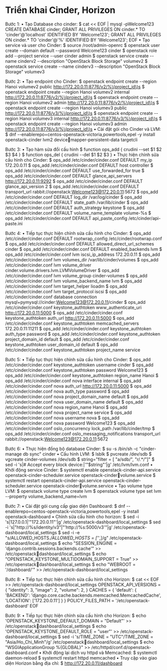 # Triển khai Cinder, Horizon

Bước 1: 
• Tạo Database cho cinder:
$ cat << EOF | mysql -pWelcome123
CREATE DATABASE cinder;
GRANT ALL PRIVILEGES ON cinder.* TO 'cinder'@'localhost' IDENTIFIED BY 'Welcome123';
GRANT ALL PRIVILEGES ON cinder.* TO 'cinder'@'%' IDENTIFIED BY 'Welcome123';
EOF
• Tạo service và user cho Cinder:
$ source /root/admin-openrc
$ openstack user create --domain default --password Welcome123 cinder
$ openstack role add --project service --user cinder admin
$ openstack service create --name cinderv2 --description "OpenStack Block Storage" volumev2
$ openstack service create --name cinderv3 --description "OpenStack Block Storage" volumev3

Bước 2: 
• Tạo endpoint cho Cinder:
$ openstack endpoint create --region Hanoi volumev2 public http://172.20.0.11:8776/v2/%\(project_id\)s
$ openstack endpoint create --region Hanoi volumev2 internal 
http://172.20.0.11:8776/v2/%\(project_id\)s
$ openstack endpoint create --region Hanoi volumev2 admin http://172.20.0.11:8776/v2/%\(project_id\)s
$ openstack endpoint create --region Hanoi volumev3 public http://172.20.0.11:8776/v3/%\(project_id\)s
$ openstack endpoint create --region Hanoi volumev3 internal 
http://172.20.0.11:8776/v3/%\(project_id\)s
$ openstack endpoint create --region Hanoi volumev3 admin http://172.20.0.11:8776/v3/%\(project_id\)s
• Cài đặt gói cho Cinder và LVM:
$ dnf --enablerepo=centos-openstack-victoria,powertools,epel -y install openstack-cinder lvm2 devicemapper-persistent-data targetcli

Bước 3: 
• Tạo hàm sửa đổi cấu hình
$ function ops_add {
crudini --set $1 $2 $3 $4
}
$ function ops_del {
crudini --del $1 $2 $3
}
• Thực hiện chỉnh sửa cấu hình cho Cinder:
$ ops_add /etc/cinder/cinder.conf DEFAULT my_ip 172.20.0.11
$ ops_add /etc/cinder/cinder.conf DEFAULT host controller
$ ops_add /etc/cinder/cinder.conf DEFAULT use_forwarded_for true
$ ops_add /etc/cinder/cinder.conf DEFAULT glance_api_servers http://172.20.0.11:9292
$ ops_add /etc/cinder/cinder.conf DEFAULT glance_api_version 2
$ ops_add /etc/cinder/cinder.conf DEFAULT transport_url rabbit://openstack:Welcome123@172.20.0.11:5672
$ ops_add /etc/cinder/cinder.conf DEFAULT log_dir /var/log/cinder
$ ops_add /etc/cinder/cinder.conf DEFAULT state_path /var/lib/cinder
$ ops_add /etc/cinder/cinder.conf DEFAULT auth_strategy keystone
$ ops_add /etc/cinder/cinder.conf DEFAULT volume_name_template volume-%s
$ ops_add /etc/cinder/cinder.conf DEFAULT api_paste_config /etc/cinder/api-paste.ini

Bước 4: 
• Tiếp tục thực hiện chỉnh sửa cấu hình cho Cinder:
$ ops_add /etc/cinder/cinder.conf DEFAULT rootwrap_config /etc/cinder/rootwrap.conf
$ ops_add /etc/cinder/cinder.conf DEFAULT allowed_direct_url_schemes cinder
$ ops_add /etc/cinder/cinder.conf DEFAULT enabled_backends lvm
$ ops_add /etc/cinder/cinder.conf lvm iscsi_ip_address 172.20.0.11
$ ops_add /etc/cinder/cinder.conf lvm volumes_dir /var/lib/cinder/volumes
$ ops_add /etc/cinder/cinder.conf lvm volume_driver cinder.volume.drivers.lvm.LVMVolumeDriver
$ ops_add /etc/cinder/cinder.conf lvm volume_group cinder-volumes
$ ops_add /etc/cinder/cinder.conf lvm volume_backend_name lvm
$ ops_add /etc/cinder/cinder.conf lvm target_helper lioadm
$ ops_add /etc/cinder/cinder.conf lvm target_protocol iscsi
$ ops_add /etc/cinder/cinder.conf database connection mysql+pymysql://cinder:Welcome123@172.20.0.11/cinder
$ ops_add /etc/cinder/cinder.conf keystone_authtoken www_authenticate_uri http://172.20.0.11:5000
$ ops_add /etc/cinder/cinder.conf keystone_authtoken auth_url http://172.20.0.11:5000
$ ops_add /etc/cinder/cinder.conf keystone_authtoken memcached_servers 172.20.0.11:11211
$ ops_add /etc/cinder/cinder.conf keystone_authtoken auth_type password
$ ops_add /etc/cinder/cinder.conf keystone_authtoken project_domain_id default
$ ops_add /etc/cinder/cinder.conf keystone_authtoken user_domain_id default
$ ops_add /etc/cinder/cinder.conf keystone_authtoken project_name service

Bước 5: 
• Tiếp tục thực hiện chỉnh sửa cấu hình cho Cinder:
$ ops_add /etc/cinder/cinder.conf keystone_authtoken username cinder
$ ops_add /etc/cinder/cinder.conf keystone_authtoken password Welcome123
$ ops_add /etc/cinder/cinder.conf keystone_authtoken region_name Hanoi
$ ops_add /etc/cinder/cinder.conf nova interface internal
$ ops_add /etc/cinder/cinder.conf nova auth_url http://172.20.0.11:5000
$ ops_add /etc/cinder/cinder.conf nova auth_type password
$ ops_add /etc/cinder/cinder.conf nova project_domain_name default
$ ops_add /etc/cinder/cinder.conf nova user_domain_name default
$ ops_add /etc/cinder/cinder.conf nova region_name Hanoi
$ ops_add /etc/cinder/cinder.conf nova project_name service
$ ops_add /etc/cinder/cinder.conf nova username nova
$ ops_add /etc/cinder/cinder.conf nova password Welcome123
$ ops_add /etc/cinder/cinder.conf oslo_concurrency lock_path /var/lib/cinder/tmp
$ ops_add /etc/cinder/cinder.conf oslo_messaging_notifications transport_url 
rabbit://openstack:Welcome123@172.20.0.11:5672

Bước 6: 
• Thực hiện đồng bộ database Cinder:
$ su -s /bin/sh -c "cinder-manage db sync" cinder
• Cấu hình LVM:
$ lsblk
$ pvcreate /dev/sdb
$ vgcreate cinder-volumes /dev/sdb
$ string="filter = [ \"a/sdb/\", \"r/.*/\"]"
$ sed -i 's|# Accept every block device:|'"$string"'|g' /etc/lvm/lvm.conf
• Khởi động service Cinder:
$ systemctl enable openstack-cinder-api.service openstack-cinder-scheduler.service openstack-cindervolume.service
$ systemctl restart openstack-cinder-api.service openstack-cinder-scheduler.service openstack-cindervolume.service
• Tạo volume type LVM:
$ openstack volume type create lvm
$ openstack volume type set lvm --property volume_backend_name=lvm



Bước 7: 
• Cài đặt gói cung cấp giao diện Dashboard:
$ dnf --enablerepo=centos-openstack-victoria,powertools,epel -y install openstack-dashboard
• Chỉnh sửa cấu hình cho horizon:
$ sed -i 's|127.0.0.1|'"172.20.0.11"'|g' /etc/openstack-dashboard/local_settings
$ sed -i 's|"http://%s/identity/v3"|"'http://%s:5000/v3'"|g' /etc/openstack-dashboard/local_settings
$ sed -i -e "s/ALLOWED_HOSTS.*/ALLOWED_HOSTS = ['*',]/g" /etc/openstack-dashboard/local_settings
$ echo "SESSION_ENGINE = 'django.contrib.sessions.backends.cache'" >> /etc/openstackdashboard/local_settings
$ echo "OPENSTACK_KEYSTONE_MULTIDOMAIN_SUPPORT = True" >> /etc/openstackdashboard/local_settings
$ echo "WEBROOT = '/dashboard/'" >> /etc/openstack-dashboard/local_settings


Bước 8: 
• Tiếp tục thực hiện chỉnh sửa cấu hình cho Horizon:
$ cat << EOF >> /etc/openstack-dashboard/local_settings
OPENSTACK_API_VERSIONS = {
"identity": 3,
"image": 2,
"volume": 2,
}
CACHES = {
'default': {
'BACKEND': 'django.core.cache.backends.memcached.MemcachedCache',
'LOCATION': ['172.20.0.11']
}
}
POLICY_FILES_PATH = '/etc/openstack-dashboard'
EOF

Bước 9: 
• Tiếp tục thực hiện chỉnh sửa cấu hình cho Horizon:
$ echo 'OPENSTACK_KEYSTONE_DEFAULT_DOMAIN = "Default"' >> /etc/openstackdashboard/local_settings
$ echo 'OPENSTACK_KEYSTONE_DEFAULT_ROLE = "user"' >> /etc/openstack-dashboard/local_settings
$ sed -i 's/TIME_ZONE = "UTC"/TIME_ZONE = "Asia\/Ho_Chi_Minh"/g' /etc/openstackdashboard/local_settings
$ echo "WSGIApplicationGroup %{GLOBAL}" >> /etc/httpd/conf.d/openstack-dashboard.conf
• Khởi động lại dịch vụ httpd và Memcached:
$ systemctl daemon-reload
$ systemctl restart httpd memcached
• Truy cập vào giao diện Horizon bằng địa chỉ:
$ http://172.20.0.11/dashboard

